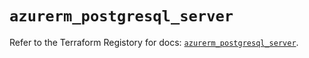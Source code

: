 # `azurerm_postgresql_server`

Refer to the Terraform Registory for docs: [`azurerm_postgresql_server`](https://www.terraform.io/docs/providers/azurerm/r/postgresql_server).
